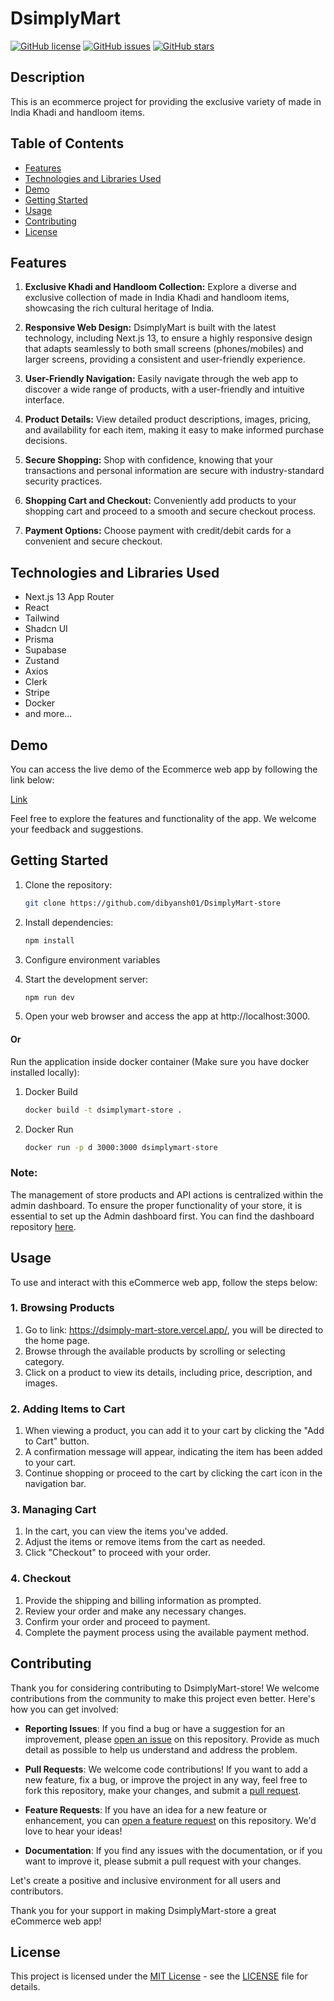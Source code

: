 # DsimplyMart

[![GitHub license](https://img.shields.io/badge/license-MIT-blue.svg)](https://github.com/dibyansh01/DsimplyMart-store/blob/main/LICENSE)
[![GitHub issues](https://img.shields.io/github/issues/dibyansh01/DsimplyMart-store)](https://github.com/dibyansh01/DsimplyMart-store/issues)
[![GitHub stars](https://img.shields.io/github/stars/dibyansh01/DsimplyMart-store)](https://github.com/dibyansh01/DsimplyMart-store/stargazers)

## Description

This is an ecommerce project for providing the exclusive variety of made in India Khadi and handloom items. 

## Table of Contents

- [Features](#features)
- [Technologies and Libraries Used](#technologies-and-libraries-used)
- [Demo](#demo)
- [Getting Started](#getting-started)
- [Usage](#usage)
- [Contributing](#contributing)
- [License](#license)

## Features

1. **Exclusive Khadi and Handloom Collection:** Explore a diverse and exclusive collection of made in India Khadi and handloom items, showcasing the rich cultural heritage of India.

2. **Responsive Web Design:** DsimplyMart is built with the latest technology, including Next.js 13, to ensure a highly responsive design that adapts seamlessly to both small screens (phones/mobiles) and larger screens, providing a consistent and user-friendly experience.

3. **User-Friendly Navigation:** Easily navigate through the web app to discover a wide range of products, with a user-friendly and intuitive interface.

4. **Product Details:** View detailed product descriptions, images, pricing, and availability for each item, making it easy to make informed purchase decisions.

5. **Secure Shopping:** Shop with confidence, knowing that your transactions and personal information are secure with industry-standard security practices.

6. **Shopping Cart and Checkout:** Conveniently add products to your shopping cart and proceed to a smooth and secure checkout process.

7. **Payment Options:** Choose payment with credit/debit cards for a convenient and secure checkout.


## Technologies and Libraries Used

- Next.js 13 App Router
- React
- Tailwind
- Shadcn UI
- Prisma
- Supabase
- Zustand
- Axios
- Clerk
- Stripe
- Docker
- and more...

## Demo

You can access the live demo of the Ecommerce web app by following the link below:

[Link](https://dsimply-mart-store.vercel.app/)

Feel free to explore the features and functionality of the app. We welcome your feedback and suggestions.



## Getting Started

1. Clone the repository:

   ```bash
   git clone https://github.com/dibyansh01/DsimplyMart-store
   
2. Install dependencies:

    ```bash
   npm install

3. Configure environment variables

5. Start the development server:
   ```bash
   npm run dev

6. Open your web browser and access the app at http://localhost:3000.
   
#### Or
Run the application inside docker container (Make sure you have docker installed locally): 
1. Docker Build
   ```bash
   docker build -t dsimplymart-store .
2. Docker Run
    ```bash
   docker run -p d 3000:3000 dsimplymart-store
   
   
### Note: 

The management of store products and API actions is centralized within the admin dashboard. To ensure the proper functionality of your store, it is essential to set up the Admin dashboard first. You can find the dashboard repository [here](https://github.com/dibyansh01/DsimplyMart-dashboard).
   

## Usage

To use and interact with this eCommerce web app, follow the steps below:

### 1. Browsing Products

1. Go to link: https://dsimply-mart-store.vercel.app/, you will be directed to the home page.
2. Browse through the available products by scrolling or selecting category.
3. Click on a product to view its details, including price, description, and images.

### 2. Adding Items to Cart

1. When viewing a product, you can add it to your cart by clicking the "Add to Cart" button.
2. A confirmation message will appear, indicating the item has been added to your cart.
3. Continue shopping or proceed to the cart by clicking the cart icon in the navigation bar.

### 3. Managing Cart

1. In the cart, you can view the items you've added.
2. Adjust the items or remove items from the cart as needed.
3. Click "Checkout" to proceed with your order.

### 4. Checkout

1. Provide the shipping and billing information as prompted.
2. Review your order and make any necessary changes.
3. Confirm your order and proceed to payment.
4. Complete the payment process using the available payment method.


## Contributing

Thank you for considering contributing to DsimplyMart-store! We welcome contributions from the community to make this project even better. Here's how you can get involved:

- **Reporting Issues**: If you find a bug or have a suggestion for an improvement, please [open an issue](https://github.com/dibyansh01/DsimplyMart-store/issues) on this repository. Provide as much detail as possible to help us understand and address the problem.

- **Pull Requests**: We welcome code contributions! If you want to add a new feature, fix a bug, or improve the project in any way, feel free to fork this repository, make your changes, and submit a [pull request](https://github.com/dibyansh01/DsimplyMart-store/pulls).

- **Feature Requests**: If you have an idea for a new feature or enhancement, you can [open a feature request](https://github.com/dibyansh01/DsimplyMart-store/issues) on this repository. We'd love to hear your ideas!

- **Documentation**: If you find any issues with the documentation, or if you want to improve it, please submit a pull request with your changes.

Let's create a positive and inclusive environment for all users and contributors.

Thank you for your support in making DsimplyMart-store a great eCommerce web app!


## License

This project is licensed under the [MIT License](https://opensource.org/licenses/MIT) - see the [LICENSE](https://github.com/dibyansh01/DsimplyMart-store/blob/main/LICENSE) file for details.





